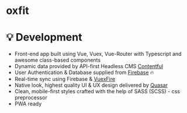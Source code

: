 # oxfit

# 💡 Development
 * Front-end app built using Vue, Vuex, Vue-Router with Typescript and awesome class-based components
 * Dynamic data provided by API-first Headless CMS [Contentful](https://www.contentful.com/)
 * User Authentication & Database supplied from [Firebase](https://firebase.google.com/) 🔥
 * Real-time sync using Firebase & [VuexFire](https://vuefire.vuejs.org/vuexfire/)
 * Native look, highest quality UI & UX design delivered by [Quasar](https://quasar.dev/)
 * Clean, mobile-first styles crafted with the help of SASS (SCSS) - css preprocessor
 * PWA ready
